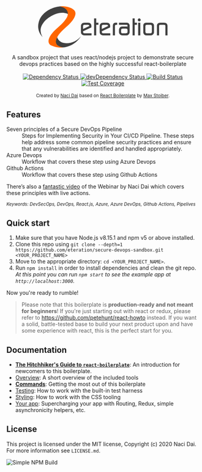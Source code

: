 <div align="center"><img src="data:image/svg+xml,%3C?xml version='1.0' encoding='UTF-8'?%3E %3C!-- Generator: Adobe Illustrator 16.0.4, SVG Export Plug-In . SVG Version: 6.00 Build 0) --%3E %3Csvg xmlns='http://www.w3.org/2000/svg' xmlns:xlink='http://www.w3.org/1999/xlink' id='Layer_1' x='0px' y='0px' width='338.207px' height='108.492px' viewBox='0 0 338.207 108.492' xml:space='preserve'%3E %3Cpath fill='%23414141' d='M118.358,70.069c0.509,0.594,1.443,0.891,2.804,0.891h18.41v5.528h-18.676c-2.627,0-4.797-0.805-6.512-2.416 c-1.715-1.609-2.572-3.727-2.572-6.354V52.785c0-6.44,3.451-9.66,10.354-9.66h8.259c2.709,0,4.848,0.752,6.416,2.257 c1.566,1.504,2.35,3.592,2.35,6.261v3.941l-21.854,10.162l0.001,1.463C117.594,68.649,117.934,69.603,118.358,70.069L118.358,70.069 z M117.339,59.648l16.263-7.563v-0.519c0-1.941-1.127-2.913-3.381-2.913h-9.119c-2.509,0-3.762,1.407-3.762,4.22L117.339,59.648 L117.339,59.648z M151.769,48.653v27.835h-5.526V32.004h5.526v11.121h5.78v5.528H151.769L151.769,48.653z M167.398,70.069 c0.508,0.594,1.442,0.891,2.803,0.891h18.41v5.528h-18.676c-2.626,0-4.797-0.805-6.511-2.416c-1.716-1.609-2.573-3.727-2.573-6.354 V52.785c0-6.44,3.453-9.66,10.355-9.66h8.258c2.709,0,4.848,0.752,6.416,2.257c1.566,1.504,2.35,3.592,2.35,6.261v3.941 l-21.854,10.162l0.001,1.463C166.633,68.649,166.973,69.603,167.398,70.069L167.398,70.069z M166.379,59.648l16.262-7.563v-0.519 c0-1.941-1.127-2.913-3.381-2.913h-9.119c-2.51,0-3.762,1.407-3.762,4.22V59.648L166.379,59.648z M203.891,48.653 c-2.056,0-3.082,1.126-3.082,3.376v24.459h-5.527V51.959c0-0.551,0.042-1.187,0.127-1.907c0.254-2.202,0.879-3.802,1.874-4.798 c0.994-0.995,2.593-1.662,4.796-2.002c0.55-0.084,1.037-0.127,1.462-0.127h3.112v5.529L203.891,48.653L203.891,48.653z M237.97,72.23c-1.78,2.838-4.089,4.258-6.924,4.258h-11.118c-1.65,0-3.261-0.572-4.826-1.716c-1.567-1.144-2.647-2.499-3.24-4.067 c-0.34-0.931-0.508-1.991-0.508-3.178v-4.003c0-3.009,0.658-5.423,1.975-7.245c1.486-2.075,3.674-3.113,6.562-3.113h13.76v-2.257 c0-0.602-0.213-1.128-0.638-1.578c-0.425-0.451-0.915-0.678-1.467-0.678h-20.193v-5.528h19.757c4.359,0,7.008,2.056,7.939,6.164 c0.085,0.679,0.127,1.187,0.127,1.525v17.158C239.176,69.498,238.771,70.918,237.97,72.23L237.97,72.23z M233.648,62.254 c0-2.118-1.302-3.306-3.904-3.559h-8.897c-2.646,0.297-3.968,1.482-3.968,3.559v5.401c0,1.356,0.489,2.288,1.471,2.796 c0.641,0.341,1.686,0.509,3.137,0.509h7.553c3.073,0,4.609-1.102,4.609-3.305V62.254L233.648,62.254z M252.451,48.653v27.835h-5.527 V32.004h5.527v11.121h5.781v5.528H252.451L252.451,48.653z M266.998,38.612c-0.719,0.721-1.609,1.081-2.667,1.081 c-1.102,0-2.013-0.37-2.731-1.112c-0.721-0.741-1.08-1.662-1.08-2.765c0-1.059,0.359-1.959,1.08-2.701 c0.719-0.74,1.607-1.111,2.668-1.111c1.057,0,1.958,0.392,2.699,1.176c0.74,0.784,1.114,1.706,1.114,2.764 C268.078,37.003,267.719,37.892,266.998,38.612L266.998,38.612z M267.125,76.488h-5.59V43.125h5.59V76.488L267.125,76.488z M298.314,75.471c-1.185,0.678-2.625,1.017-4.318,1.017h-10.418c-4.236,0-7.008-2.012-8.321-6.037 c-0.468-1.355-0.594-2.074-0.382-2.159V50.941c0-4.575,2.477-7.159,7.432-7.753c0.167,0,0.424-0.021,0.762-0.064h10.926 c0.298,0,0.74,0.043,1.335,0.127c5.04,0.722,7.558,3.284,7.558,7.689v17.351C302.889,71.34,301.364,73.735,298.314,75.471 L298.314,75.471z M297.361,52.669c0-2.677-1.301-4.016-3.902-4.016h-9.026c-2.687,0-4.031,1.339-4.031,4.016v13.829 c0,2.976,1.345,4.462,4.031,4.462h9.026c2.602,0,3.902-1.423,3.902-4.269V52.669L297.361,52.669z M332.68,76.488v-25.61 c-0.297-1.398-1.556-2.098-3.777-2.098h-8.896c-1.41,0-2.402,0.255-2.979,0.763c-0.574,0.509-0.863,1.462-0.863,2.859v24.086h-5.526 V51.704c0-5.72,3.134-8.579,9.402-8.579h8.767c6.267,0,9.4,2.859,9.4,8.579v24.784H332.68L332.68,76.488z'%3E%3C/path%3E %3Cg transform='matrix(1, 0, 0, 1, -1002.846008, -652.697327)'%3E %3Cg%3E %3Cpath fill='%23414141' d='M1016.363,696.392c11.865-17.456,49.36-37.283,69.297-19.636c2.125,1.884,5.042,0.602,7.043,2.454 c-2.553-18.322-14.634-31.439-43.586-24.234c-21.623,5.417-32.809,17.2-39.051,26.074c-4.385,6.233-15.774,31.591,4.198,52.534 C1002.794,713.817,1013.636,700.401,1016.363,696.392z'%3E%3C/path%3E %3Cpath fill='%23414141' d='M1098.722,744.617c-17.596,9.019-37.45,6.337-44.332-5.984c-0.865-1.546-1.485-3.17-1.871-4.843 c-6.484,11.897-6.083,23.753,14.38,27.19c7.9-0.655,15.857-2.845,23.374-6.694c10.735-5.503,19.024-13.606,24.386-22.941 C1110.905,736.489,1105.47,741.162,1098.722,744.617z'%3E%3C/path%3E %3Cpath fill='%23FF6600' d='M1077.741,682.326c-3.173,5.813-7.986,11.636-12.919,16.488c-5.113,5.039-10.618,9.705-15.828,14.647 l-0.037,0.02c-0.822,0.774-1.632,1.555-2.436,2.344c-12.375,12.191-24.051,30.481-10.765,39.414 c3.617,1.777,7.444,3.171,11.408,4.161c4.904,1.224,10.017,1.834,15.197,1.786c1.972,0.024,4.027-0.18,6.013-0.346 c-31.98-4.711-17.904-28.775-2.687-43.761c5.843-5.756,12.203-11.031,18.054-16.793c12.375-12.189,24.047-30.478,10.762-39.414 c-3.187-2.583-8.48-4.629-9.436-4.893c-8.988-3.283-19.675-3.855-25.615-2.805 C1079.912,656.611,1084.231,670.427,1077.741,682.326z'%3E%3C/path%3E %3C/g%3E %3C/g%3E %3C/svg%3E" alt="react boilerplate banner" align="center" /></div>

<br />

<div align="center">A sandbox project that uses react/nodejs project to demonstrate secure devops practices based on the highly successful react-boilerplate</div>

<br />

<div align="center">
  <!-- Dependency Status -->
  <a href="https://david-dm.org/react-boilerplate/react-boilerplate">
    <img src="https://david-dm.org/react-boilerplate/react-boilerplate.svg" alt="Dependency Status" />
  </a>
  <!-- devDependency Status -->
  <a href="https://david-dm.org/react-boilerplate/react-boilerplate#info=devDependencies">
    <img src="https://david-dm.org/react-boilerplate/react-boilerplate/dev-status.svg" alt="devDependency Status" />
  </a>
  <!-- Build Status -->
  <a href="https://travis-ci.org/react-boilerplate/react-boilerplate">
    <img src="https://travis-ci.org/react-boilerplate/react-boilerplate.svg" alt="Build Status" />
  </a>
  <!-- Test Coverage -->
  <a href="https://coveralls.io/r/react-boilerplate/react-boilerplate">
    <img src="https://coveralls.io/repos/github/react-boilerplate/react-boilerplate/badge.svg" alt="Test Coverage" />
  </a>

</a>

</div>


<br />

<div align="center">
  <sub>Created by <a href="https://twitter.com/nacidai">Naci Dai</a> based on <a href="https://github.com/orgs/react-boilerplate">React Boilerplate</a> by <a href="https://twitter.com/nacidai">Max Stoiber</a>.</sub>
</div>

## Features

<dl>
  <dt>Seven principles of a Secure DevOps Pipeline</dt>
  <dd>Steps for Implementing Security in Your CI/CD Pipeline. These steps help address some common pipeline security practices and ensure that any vulnerabilities are identified and handled appropriately.</dd>

  <dt>Azure Devops</dt>
  <dd>Workflow that covers these step using Azure Devops</dd>

  <dt>Github Actions</dt>
  <dd>Workflow that covers these step using Github Actions</dd>
</dl>

There’s also a <a href="https://vimeo.com/168648012">fantastic video</a> of the Webinar by Naci Dai which covers these principles with live actions.

<sub><i>Keywords: DevSecOps, DevOps, React.js, Azure, Azure DevOps, Github Actions, Pipelives </i></sub>

## Quick start

1.  Make sure that you have Node.js v8.15.1 and npm v5 or above installed.
2.  Clone this repo using `git clone --depth=1 https://github.com/eteration/secure-devops-sandbox.git <YOUR_PROJECT_NAME>`
3.  Move to the appropriate directory: `cd <YOUR_PROJECT_NAME>`.<br />
4.  Run `npm install` in order to install dependencies and clean the git repo.<br />
    _At this point you can run `npm start` to see the example app at `http://localhost:3000`._

Now you're ready to rumble!

> Please note that this boilerplate is **production-ready and not meant for beginners**! If you're just starting out with react or redux, please refer to https://github.com/petehunt/react-howto instead. If you want a solid, battle-tested base to build your next product upon and have some experience with react, this is the perfect start for you.

## Documentation

- [**The Hitchhiker's Guide to `react-boilerplate`**](docs/general/introduction.md): An introduction for newcomers to this boilerplate.
- [Overview](docs/general): A short overview of the included tools
- [**Commands**](docs/general/commands.md): Getting the most out of this boilerplate
- [Testing](docs/testing): How to work with the built-in test harness
- [Styling](docs/css): How to work with the CSS tooling
- [Your app](docs/js): Supercharging your app with Routing, Redux, simple
  asynchronicity helpers, etc.



## License

This project is licensed under the MIT license, Copyright (c) 2020 Naci Dai. For more information see `LICENSE.md`.

![Simple NPM Build](https://github.com/eteration/secure-devops-sandbox/workflows/Simple%20NPM%20Build/badge.svg)

